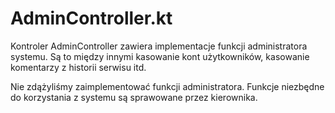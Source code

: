 # AdminController.kt

Kontroler AdminController zawiera implementacje funkcji administratora systemu. Są to
między innymi kasowanie kont użytkowników, kasowanie komentarzy z historii serwisu
itd.

Nie zdążyliśmy zaimplementować funkcji administratora. Funkcje niezbędne do
korzystania z systemu są sprawowane przez kierownika.
